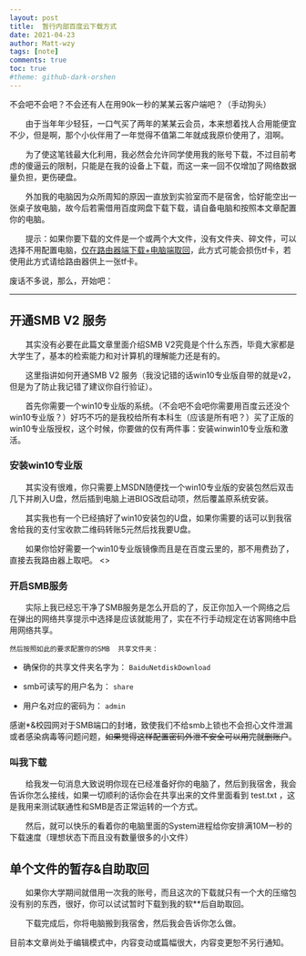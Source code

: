 ```yaml
---
layout: post
title:  暂行内部百度云下载方式
date: 2021-04-23
author: Matt-wzy
tags: [note]
comments: true
toc: true
#theme: github-dark-orshen
---
```



<div>
    <meting-js server="netease" type="playlist" id="6713520209" autoplay="false" list-max-height=120px>
    </meting-js>
</div>

不会吧不会吧？不会还有人在用90k一秒的某某云客户端吧？（手动狗头）

<!-- more -->

　　由于当年年少轻狂，一口气买了两年的某某云会员，本来想着找人合用能便宜不少，但是啊，那个小伙伴用了一年觉得不值第二年就成我原价使用了，泪啊。

　　为了使这笔钱最大化利用，我必然会允许同学使用我的账号下载，不过目前考虑的傻逼云的限制，只能是在我的设备上下载，而这一来一回不仅增加了网络数据量负担，更伤硬盘。

　　外加我的电脑因为众所周知的原因一直放到实验室而不是宿舍，恰好能空出一张桌子放电脑，故今后若需借用百度网盘下载下载，请自备电脑和按照本文章配置你的电脑。

　　提示：如果你要下载的文件是一个或两个大文件，没有文件夹、碎文件，可以选择不用配置电脑，[仅在路由器端下载+电脑端取回](https://matt-wzy.github.io/MyPage/How-To-Use-Free-BaiduNetdisk/#单个文件的暂存自助取回)，此方式可能会损伤tf卡，若使用此方式请给路由器供上一张tf卡。

废话不多说，那么，开始吧：

------

## 开通SMB V2 服务

　　其实没有必要在此篇文章里面介绍SMB V2究竟是个什么东西，毕竟大家都是大学生了，基本的检索能力和对计算机的理解能力还是有的。

　　这里指讲如何开通SMB V2 服务（我没记错的话win10专业版自带的就是v2，但是为了防止我记错了建议你自行验证）。

　　首先你需要一个win10专业版的系统。（不会吧不会吧你需要用百度云还没个win10专业版？）好巧不巧的是我校给所有本科生（应该是所有吧？）买了正版的win10专业版授权，这个时候，你要做的仅有两件事：安装winwin10专业版和激活。

### 安装win10专业版

　　其实没有很难，你只需要上MSDN随便找一个win10专业版的安装包然后双击几下并刷入U盘，然后插到电脑上进BIOS改启动项，然后覆盖原系统安装。

　　其实我也有一个已经搞好了win10安装包的U盘，如果你需要的话可以到我宿舍给我的支付宝收款二维码转账5元然后找我要U盘。

　　如果你恰好需要一个win10专业版镜像而且是在百度云里的，那不用费劲了，直接去我路由器上取吧。   <>

### 开启SMB服务

　　实际上我已经忘干净了SMB服务是怎么开启的了，反正你加入一个网络之后在弹出的网络共享提示中选择是应该就能用了，实在不行手动规定在访客网络中启用网络共享。

    然后按照如此的要求配置你的SMB  共享文件夹：

- 确保你的共享文件夹名字为： `BaiduNetdiskDownload`

- smb可读写的用户名为： `share`

- 用户名对应的密码为： `admin`

感谢*&校园网对于SMB端口的封堵，致使我们不给smb上锁也不会担心文件泄漏或者感染病毒等问题问题，~~如果觉得这样配置密码外泄不安全可以用完就删账户~~。

### 叫我下载

　　给我发一句消息大致说明你现在已经准备好你的电脑了，然后到我宿舍，我会告诉你怎么接线，如果一切顺利的话你会在共享出来的文件里面看到 test.txt ，这是我用来测试联通性和SMB是否正常运转的一个方式。

　　然后，就可以快乐的看着你的电脑里面的System进程给你安排满10M一秒的下载速度（理想状态下而且没有数量很多的小文件）

## 单个文件的暂存&自助取回

　　如果你大学期间就借用一次我的账号，而且这次的下载就只有一个大的压缩包没有别的东西，很好，你可以试试暂时下载到我的软**后自助取回。

　　下载完成后，你将电脑搬到我宿舍，然后我会告诉你怎么做。

目前本文章尚处于编辑模式中，内容变动或篇幅很大，内容变更恕不另行通知。